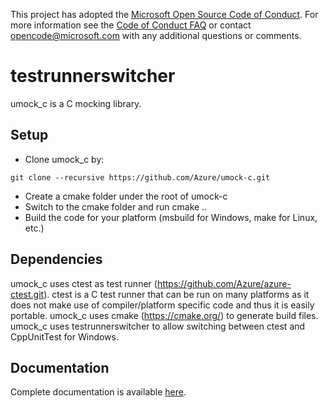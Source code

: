 This project has adopted the [Microsoft Open Source Code of Conduct](https://opensource.microsoft.com/codeofconduct/). For more information see the [Code of Conduct FAQ](https://opensource.microsoft.com/codeofconduct/faq/) or contact [opencode@microsoft.com](mailto:opencode@microsoft.com) with any additional questions or comments.

# testrunnerswitcher

umock_c is a C mocking library.

## Setup

- Clone umock_c by:
```
git clone --recursive https://github.com/Azure/umock-c.git
```
- Create a cmake folder under the root of umock-c
- Switch to the cmake folder and run
   cmake ..
- Build the code for your platform (msbuild for Windows, make for Linux, etc.)

## Dependencies

umock_c uses ctest as test runner (https://github.com/Azure/azure-ctest.git). ctest is a C test runner that can be run on many platforms as it does not make use of compiler/platform specific code and thus it is easily portable.
umock_c uses cmake (https://cmake.org/) to generate build files.
umock_c uses testrunnerswitcher to allow switching between ctest and CppUnitTest for Windows. 

## Documentation

Complete documentation is available [here](doc/umock_c.md).
